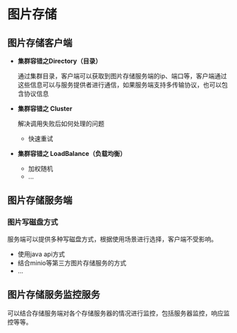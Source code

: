 # 图片存储

## 图片存储客户端

- **集群容错之Directory（目录）**

  通过集群目录，客户端可以获取到图片存储服务端的ip、端口等，客户端通过这些信息可以与服务提供者进行通信，如果服务端支持多传输协议，也可以包含协议信息

- **集群容错之 Cluster**

  解决调用失败后如何处理的问题

  - 快速重试

- **集群容错之 LoadBalance（负载均衡）**
  - 加权随机
  - ...

## 图片存储服务端

### 图片写磁盘方式

服务端可以提供多种写磁盘方式，根据使用场景进行选择，客户端不受影响。

- 使用java api方式
- 结合minio等第三方图片存储服务的方式
- ...

## 图片存储服务监控服务

可以结合存储服务端对各个存储服务器的情况进行监控，包括服务器监控，响应监控等等。

